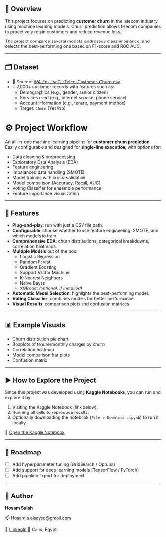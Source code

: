 ## 🧠 Overview

This project focuses on predicting **customer churn** in the telecom industry using machine learning models. Churn prediction allows telecom companies to proactively retain customers and reduce revenue loss.

The project compares several models, addresses class imbalance, and selects the best-performing one based on F1-score and ROC AUC.

---

## 🗂️ Dataset

- 📌 Source: [WA_Fn-UseC_-Telco-Customer-Churn.csv](https://www.kaggle.com/datasets/palashfendarkar/wa-fnusec-telcocustomerchurn)
- 💡 7,000+ customer records with features such as:
    - Demographics (e.g., gender, senior citizen)
    - Services used (e.g., internet service, phone service)
    - Account information (e.g., tenure, payment method)
    - Target: `Churn` (Yes/No)

# ⚙️ Project Workflow

An all-in-one machine learning pipeline for **customer churn prediction**.  
Easily configurable and designed for **single-line execution**, with options for:
- Data cleaning & preprocessing  
- Exploratory Data Analysis (EDA)  
- Feature engineering  
- Imbalanced data handling (SMOTE)  
- Model training with cross-validation  
- Model comparison (Accuracy, Recall, AUC)  
- Voting Classifier for ensemble performance  
- Feature importance visualization  

---

## 🚀 Features
- **Plug-and-play**: run with just a CSV file path.
- **Configurable**: choose whether to use feature engineering, SMOTE, and which models to train.
- **Comprehensive EDA**: churn distributions, categorical breakdowns, correlation heatmaps.
- **Multiple Models** out of the box:
  - Logistic Regression
  - Random Forest
  - Gradient Boosting
  - Support Vector Machine
  - K-Nearest Neighbors
  - Naive Bayes
  - XGBoost *(optional, if installed)*
- **Automatic Model Selection**: highlights the best-performing model.
- **Voting Classifier**: combines models for better performance.
- **Visual Results**: comparison plots and confusion matrices.

---

## 📊 Example Visuals

* Churn distribution pie chart
* Boxplots of tenure/monthly charges by churn
* Correlation heatmap
* Model comparison bar plots
* Confusion matrix
  
---

## ▶️ How to Explore the Project

Since this project was developed using **Kaggle Notebooks**, you can run and explore it by:

1. Visiting the Kaggle Notebook (link below).
2. Running all cells to reproduce results.
3. Optionally downloading the notebook (`File > Download .ipynb`) to run it locally.

🔗 [Open the Kaggle Notebook](https://www.kaggle.com/code/nouryami/churning-customer-prediction)

---

## 🔮 Roadmap

* [ ] Add hyperparameter tuning (GridSearch / Optuna)
* [ ] Add support for deep learning models (TensorFlow / PyTorch)
* [ ] Add pipeline export for deployment

---

## 👤 Author

**Hosam Salah**

📫 [Hosam.s.alsayed@gmail.com](mailto:Hosam.s.alsayed@gmail.com)

🔗 [LinkedIn](https://www.linkedin.com/in/your-link](https://www.linkedin.com/in/hosam-salah-0a6033207/))
📍 Cairo, Egypt
